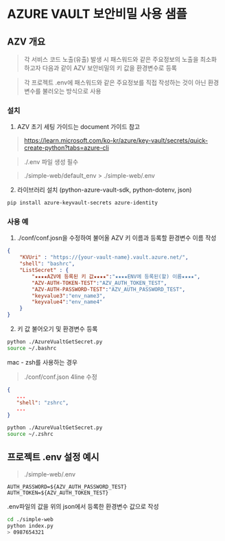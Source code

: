 # AZURE VAULT 보안비밀 사용 샘플
## AZV 개요
> 각 서비스 코드 노출(유출) 발생 시 패스워드와 같은 주요정보의 노출을 최소화 하고자 다음과 같이 AZV 보안비밀의 키 값을 환경변수로 등록

> 각 프로젝트 .env에 패스워드와 같은 주요정보를 직접 작성하는 것이 아닌 환경변수를 불러오는 방식으로 사용


### 설치
1. AZV 초기 세팅 가이드는 document 가이드 참고
> https://learn.microsoft.com/ko-kr/azure/key-vault/secrets/quick-create-python?tabs=azure-cli

> ./.env 파일 생성 필수

>./simple-web/default_env > ./simple-web/.env

2. 라이브러리 설치 (python-azure-vault-sdk, python-dotenv, json)
```bash
pip install azure-keyvault-secrets azure-identity
```


### 사용 예
1. ./conf/conf.josn을 수정하여 불어올 AZV 키 이름과 등록할 환경변수 이름 작성

```json
{
    "KVUri" : "https://{your-vault-name}.vault.azure.net/",
    "shell": "bashrc",
    "ListSecret" : {
        "★★★★AZV에 등록된 키 값★★★★":"★★★★ENV에 등록된(할) 이름★★★★",
        "AZV-AUTH-TOKEN-TEST":"AZV_AUTH_TOKEN_TEST", 
        "AZV-AUTH-PASSWORD-TEST":"AZV_AUTH_PASSWORD_TEST",
        "keyvalue3":"env_name3",
        "keyvalue4":"env_name4"
    }
}
```

2. 키 값 불어오기 및 환경변수 등록
```bash
python ./AzureVualtGetSecret.py
source ~/.bashrc
```
mac - zsh를 사용하는 경우
 > ./conf/conf.json 4line 수정
 ```json
{
    ...
    "shell": "zshrc",
    ...
}
```
```bash
python ./AzureVualtGetSecret.py
source ~/.zshrc
```


## 프로젝트 .env 설정 예시

> ./simple-web/.env
```env
AUTH_PASSWORD=${AZV_AUTH_PASSWORD_TEST}
AUTH_TOKEN=${AZV_AUTH_TOKEN_TEST}
```
.env파일의 값을 위의 json에서 등록한 환경변수 값으로 작성

```bash
cd ./simple-web
python index.py
> 0987654321
```

